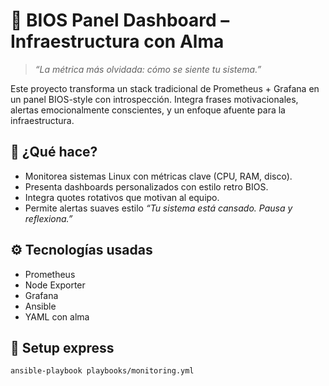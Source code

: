 # 🔧 BIOS Panel Dashboard – Infraestructura con Alma

> _“La métrica más olvidada: cómo se siente tu sistema.”_

Este proyecto transforma un stack tradicional de Prometheus + Grafana en un panel BIOS-style con introspección. Integra frases motivacionales, alertas emocionalmente conscientes, y un enfoque afuente para la infraestructura.

## 🚀 ¿Qué hace?

- Monitorea sistemas Linux con métricas clave (CPU, RAM, disco).
- Presenta dashboards personalizados con estilo retro BIOS.
- Integra quotes rotativos que motivan al equipo.
- Permite alertas suaves estilo _“Tu sistema está cansado. Pausa y reflexiona.”_

## ⚙️ Tecnologías usadas

- Prometheus
- Node Exporter
- Grafana
- Ansible
- YAML con alma

## 🧘 Setup express

```bash
ansible-playbook playbooks/monitoring.yml
